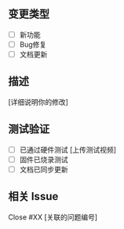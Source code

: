 ## 变更类型
- [ ] 新功能
- [ ] Bug修复
- [ ] 文档更新

## 描述
[详细说明你的修改]

## 测试验证
- [ ] 已通过硬件测试 [上传测试视频]
- [ ] 固件已烧录测试
- [ ] 文档已同步更新

## 相关 Issue
Close #XX [关联的问题编号]
